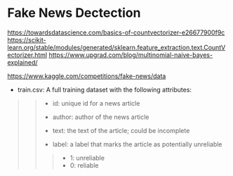 # Fake News Dectection
https://towardsdatascience.com/basics-of-countvectorizer-e26677900f9c
https://scikit-learn.org/stable/modules/generated/sklearn.feature_extraction.text.CountVectorizer.html
https://www.upgrad.com/blog/multinomial-naive-bayes-explained/


https://www.kaggle.com/competitions/fake-news/data


* train.csv: A full training dataset with the following attributes: 
> > * id: unique id for a news article
> > 
> > * author: author of the news article
> > 
> > * text: the text of the article; could be incomplete
> > 
> > * label: a label that marks the article as potentially unreliable
> > > * 1: unreliable
> > > * 0: reliable

